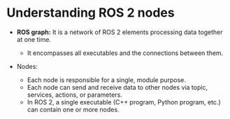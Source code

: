 # Understanding ROS 2 nodes

- **ROS graph:** It is a network of ROS 2 elements processing data together at one time.
    - It encompasses all executables and the connections between them.

- Nodes:
    - Each node is responsible for a single, module purpose.
    - Each node can send and receive data to other nodes via topic, services, actions, or parameters.
    - In ROS 2, a single executable (C++ program, Python program, etc.) can contain one or more nodes.
